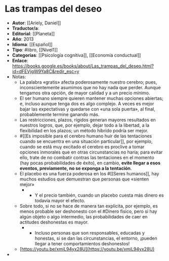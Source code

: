 # Las trampas del deseo

- **Autor**: [[Ariely, Daniel]]
- **Traductor/a**:
- **Editorial**: [[Planeta]]
- **Año**: 2013
- **Idioma**: [[Español]]
- **Tipo**: #libro, [[Nivel1]]
- **Categorías**: [[Psicología cognitiva]], [[Economía conductual]]
- **Enlace**: https://books.google.es/books/about/Las_trampas_del_deseo.html?id=dFEVjgW9Ya8C&redir_esc=y
- Notas:
	- La palabra «gratis» afecta poderosamente nuestro cerebro; pues, inconscientemente asumimos que no hay nada que perder. Aunque tengamos otra opción, de mayor calidad y a un precio mínimo.
	- El ser humano siempre quieren mantener muchas opciones abiertas; e, incluso aunque tenga dos es algo complejo. A veces es mejor bajar las expectativas y quedarse con «una sola puerta», al final, probablemente termine ganando más.
	- Las restricciones, plazos, rígidos generan mayores resultados en nuestros logros, que, por ejemplo, dejar todo a la libertad, a la flexibilidad en los plazos; un método híbrido podría ser mejor.
	- #[[Es imposible para el cerebro humano huir de las tentaciones cuando se encuentra en una situación particular]], por ejemplo, cuando se está muy excitado el cerebro es proclive a tomar opciones inmorales que en otras circunstancias no haría; para evitar ello, trate de no  combatir contras las tentaciones en el momento (hay pocas probabilidades de éxito), en cambio, **evite llegar a esos eventos, previamente, no se exponga a la tentación**.
	- El placebo es una fuerza poderosa en los #[[Seres humanos]], hay muchos estudios que demuestran que personas que «sienten mejor»
		- * Y el precio también, cuando un placebo cuesta más dinero es todavía mayor el efecto.
	- Sobre todo, si no se hace de manera tan explicita, por ejemplo, es menos probable ser deshonesto con el #Dinero físico, pero si hay algún objeto o algo intermedio, las probabilidades de caer en actitudes deshonestas es mayor.
		- * Incluso personas que son responsables, educadas y honestas, si se dan las circunstancias, el entorno, ¡pueden llegar a tener comportamientos deshonestos!
	- [https://youtu.be/xmiL94yx28U](https://youtu.be/xmiL94yx28U)
- 
